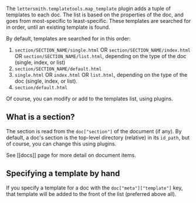 The `lettersmith.templatetools.map_template` plugin adds a tuple of templates to each doc. The list is based on the properties of the doc, and goes from most-specific to least-specific. These templates are searched for in order, until an existing template is found.

By default, templates are searched for in this order:

1. `section/SECTION_NAME/single.html` OR `section/SECTION_NAME/index.html` OR `section/SECTION_NAME/list.html`, depending on the type of the doc (single, index, or list)
2. `section/SECTION_NAME/default.html`
3. `single.html` OR `index.html` OR `list.html`, depending on the type of the doc (single, index, or list).
4. `section/default.html`

Of course, you can modify or add to the templates list, using plugins.

## What is a section?

The section is read from the `doc["section"]` of the document (if any). By default, a doc's section is the top-level directory (relative) in its `id_path`, but of course, you can change this using plugins.

See [[docs]] page for more detail on document items.

## Specifying a template by hand

If you specify a template for a doc with the `doc["meta"]["template"]` key, that template will be added to the front of the list (preferred above all).